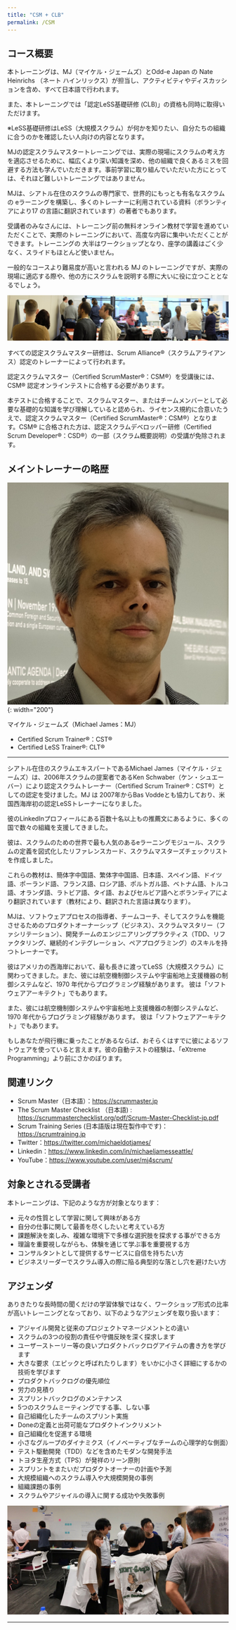 ```yaml
---
title: "CSM + CLB"
permalink: /CSM
---
```

## コース概要

本トレーニングは、MJ（マイケル・ジェームズ）とOdd-e Japan の Nate Heinrichs （ネート ハインリックス）が担当し、アクティビティやディスカッションを含め、すべて日本語で行われます。

また、本トレーニングでは「認定LeSS基礎研修 (CLB)」の資格も同時に取得いただけます。

※LeSS基礎研修はLeSS（大規模スクラム）が何かを知りたい、自分たちの組織に合うのかを確認したい人向けの内容となります。

MJの認定スクラムマスタートレーニングでは、実際の現場にスクラムの考え方を適応させるために、幅広くより深い知識を深め、他の組織で良くあるミスを回避する方法も学んでいただきます。事前学習に取り組んでいただいた方にとっては、それほど難しいトレーニングではありません。

MJは、シアトル在住のスクラムの専門家で、世界的にもっとも有名なスクラムの eラーニングを構築し、多くのトレーナーに利用されている資料（ボランティアにより17 の言語に翻訳されています）の著者でもあります。

受講者のみなさんには、トレーニング前の無料オンライン教材で学習を進めていただくことで、実際のトレーニングにおいて、高度な内容に集中いただくことができます。トレーニングの 大半はワークショップとなり、座学の講義はごく少なく、スライドもほとんど使いません。

一般的なコースより難易度が高いと言われる MJ のトレーニングですが、実際の現場に適応する際や、他の方にスクラムを説明する際に大いに役に立つこととなるでしょう。


![CSM class](/images/NYC-CSM-class.jpg)

すべての認定スクラムマスター研修は、Scrum Alliance®（スクラムアライアンス）認定のトレーナーによって行われます。

認定スクラムマスター（Certified ScrumMaster®：CSM®）を受講後には、CSM® 認定オンラインテストに合格する必要があります。

本テストに合格することで、スクラムマスター、またはチームメンバーとして必要な基礎的な知識を学び理解していると認められ、ライセンス規約に合意いたうえで、認定スクラムマスター（Certified ScrumMaster®：CSM®）となります。CSM® に合格された方は、認定スクラムデベロッパー研修（Certified Scrum Developer®：CSD®）の一部（スクラム概要説明）の受講が免除されます。

## メイントレーナーの略歴


![MJ](/images/mj_headshot_lowres.jpg){: width="200"}



マイケル・ジェームズ（Michael James：MJ）
* Certified Scrum Trainer®：CST®
* Certified LeSS Trainer®: CLT®

----

シアトル在住のスクラムエキスパートであるMichael James（マイケル・ジェームズ）は、2006年スクラムの提案者であるKen Schwaber（ケン・シュエーバー）により認定スクラムトレーナー（Certified Scrum Trainer®：CST®）としての認定を受けました。MJ は 2007年からBas Voddeとも協力しており、米国西海岸初の認定LeSSトレーナーになりました。

彼のLinkedInプロフィールにある百数十名以上もの推薦文にあるように、多くの国で数々の組織を支援してきました。

彼は、スクラムのための世界で最も人気のあるeラーニングモジュール、スクラムの定義を図式化したリファレンスカード、スクラムマスターズチェックリストを作成しました。

これらの教材は、簡体字中国語、繁体字中国語、日本語、スペイン語、ドイツ語、ポーランド語、フランス語、ロシア語、ポルトガル語、ベトナム語、トルコ語、オランダ語、ラトビア語、タイ語、およびセルビア語へとボランティアにより翻訳されています（教材により、翻訳された言語は異なります）。

MJは、ソフトウェアプロセスの指導者、チームコーチ、そしてスクラムを機能させるためのプロダクトオーナーシップ（ビジネス）、スクラムマスタリー（ファシリテーション）、開発チームのエンジニアリングプラクティス（TDD、リファクタリング、継続的インテグレーション、ペアプログラミング）のスキルを持つトレーナーです。

彼はアメリカの西海岸において、最も長きに渡ってLeSS（大規模スクラム）に関わってきました。また、彼には航空機制御システムや宇宙船地上支援機器の制御システムなど、1970 年代からプログラミング経験があります。 彼は「ソフトウェアアーキテクト」でもあります。

また、彼には航空機制御システムや宇宙船地上支援機器の制御システムなど、1970 年代からプログラミング経験があります。 彼は「ソフトウェアアーキテクト」でもあります。

もしあなたが飛行機に乗ったことがあるならば、おそらくはすでに彼によるソフトウェアを使っていると言えます。彼の自動テストの経験は、「eXtreme Programming」より前にさかのぼります。

## 関連リンク

* Scrum Master（日本語）：<https://scrummaster.jp>
* The Scrum Master Checklist （日本語) : <https://scrummasterchecklist.org/pdf/Scrum-Master-Checklist-jp.pdf>
* Scrum Training Series (日本語版は現在製作中です)：<https://scrumtraining.jp>
* Twitter：<https://twitter.com/michaeldotjames/>
* Linkedin：<https://www.linkedin.com/in/michaeljamesseattle/>
* YouTube：<https://www.youtube.com/user/mj4scrum/>

## 対象とされる受講者

本トレーニングは、下記のような方が対象となります：

* 元々の性質として学習に関して興味がある方
* 自分の仕事に関して最善を尽くしたいと考えている方
* 課題解決を楽しみ、複雑な環境下で多様な選択肢を探求する事ができる方
* 理論を重要視しながらも、体験を通じて学ぶ事を重要視する方
* コンサルタントとして提供するサービスに自信を持ちたい方
* ビジネスリーダーでスクラム導入の際に陥る典型的な落とし穴を避けたい方

## アジェンダ

ありきたりな長時間の聞くだけの学習体験ではなく、ワークショップ形式の比率が高いトレーニングとなっており、以下のようなアジェンダを取り扱います：

* アジャイル開発と従来のプロジェクトマネージメントとの違い
* スクラムの3つの役割の責任や守備反映を深く探求します
* ユーザーストーリー等の良いプロダクトバックログアイテムの書き方を学びます
* 大きな要求（エピックと呼ばれたりします）をいかに小さく詳細にするかの技術を学びます
* プロダクトバックログの優先順位
* 労力の見積り
* スプリントバックログのメンテナンス
* 5つのスクラムミーティングでする事、しない事
* 自己組織化したチームのスプリント実施
* Doneの定義と出荷可能なプロダクトインクリメント
* 自己組織化を促進する環境
* 小さなグループのダイナミクス（イノベーティブなチームの心理学的な側面）
* テスト駆動開発（TDD）などを含めたモダンな開発手法
* トヨタ生産方式（TPS）が発祥のリーン原則
* スプリントをまたいだプロダクトオーナーの計画や予測
* 大規模組織へのスクラム導入や大規模開発の事例
* 組織課題の事例
* スクラムやアジャイルの導入に関する成功や失敗事例


![Tokyo CSM class](/images/tokyo-CSM-class-wide-3.jpg)

----

